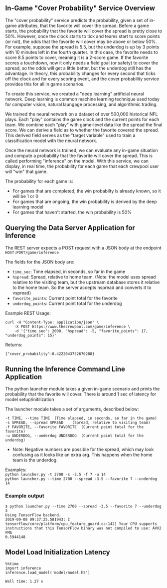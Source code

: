 ## In-Game "Cover Probability" Service Overview
The "cover probability" service predicts the probability, given a set of 
in-game attributes, that the favorite will cover the spread. Before a game
starts, the probability that the favorite will cover the spread is pretty 
close to 50%. However, once the clock starts to tick and teams start to score
points (or not), the odds that the favorite will cover may be above or 
below 50%. For example, suppose the spread is 5.5, but the underdog is 
up by 3 points with 10 minutes left in the fourth quarter. In this case,
the favorite needs to score 8.5 points to cover, meaning it is a 2-score
game. If the favorite scores a touchdown, now it only needs a field goal 
(or safety) to cover the spread, so the odds will get a little better, 
but the underdog still has the advantage. In theory, this probability 
changes for every second that ticks off the clock and for every scoring 
event, and the cover probability service provides this for all in
game scenarios.

To create this service, we created a "deep learning" artificial neural network.
Deep learning is common machine learning technique used today for computer 
vision, natural laungage processing, and algorithmic trading. 

We trained the neural network on a dataset of over 500,000 historical NFL 
plays. Each "play" contains the game clock and the current points
for each team. We combine each "play" with game-level data like the spread
the final score. We can derive a field as to whether the favorite covered 
the spread. This derived field serves as the "target variable" used
to train a classification model with the neural network. 

Once the neural network is trained, we can evaluate any in-game situation
and compute a probability that the favorite will cover the spread. This
is called performing "inference" on the model. With this service,
we can display, in real time, the probability for each game that 
each crewpool user will "win" that game. 

The probability for each game is:
- For games that are completed, the win probabilty is already known, so it will
be 1 or 0
- For games that are ongoing, the win probability is derived by the deep learning
model
- For games that haven't started, the win probability is 50%


## Querying the Data Server Application for Inference

The REST server expects a POST request with a JSON body at the endpoint 
`HOST:PORT/game/inference` 

The fields for the JSON body are:
- `time_sec`: Time elapsed, in seconds, so far in the game
- `hspread`: Spread, relative to home team. (Note: the model 
uses spread relative to the visiting team, but the upstream 
database stores it relative to the home team. So the server accepts
hspread and converts it to vspread) 
- `favorite_points`: Current point total for the favorite
- `underdog_points`: Current point total for the underdog

Example REST Usage:
```
curl -H "Content-Type: application/json" \
    -X POST https://www.thecrewpool.com/game/inference \
    -d '{"time_sec": 2000, "hspread": -5, "favorite_points": 17, "underdog_points": 15}'
```

Returns: 
```
{"cover_probability":0.4222043752670288}
```

## Running the Inference Command Line Application

The python launcher module takes a given in-game scenario and prints
the probability that the favorite will cover. There is around 1 sec
of latency for model setup/initilization 

The launcher module takes a set of arguments, described below:
```
-t TIME, --time TIME  (Time elapsed, in seconds, so far in the game)
-s SPREAD, --spread SPREAD    (Spread, relative to visiting team)
-f FAVORITE, --favorite FAVORITE  (Current point total for the favorite)
-u UNDERDOG, --underdog UNDERDOG  (Current point total for the underdog)
```
* Note: Negative numbers are possible for the spread, which may look confusing as it
looks like an extra arg. This happens when the home team is the underdog. 

Examples:  
`python launcher.py -t 2700 -s -3.5 -f 7 -u 14`  
`python launcher.py --time 2700 --spread -3.5 --favorite 7 --underdog 14`

### Example output
```
$ python launcher.py --time 2700 --spread -3.5 --favorite 7 --underdog 3
Using TensorFlow backend.
2019-09-08 09:37:25.581943: I tensorflow/core/platform/cpu_feature_guard.cc:142] Your CPU supports instructions that this TensorFlow binary was not compiled to use: AVX2 FMA
0.5944148
```

## Model Load Initialization Latency

```
%%time
import inference
inference.load_model('model/model.h5')
```

`Wall time: 1.27 s`